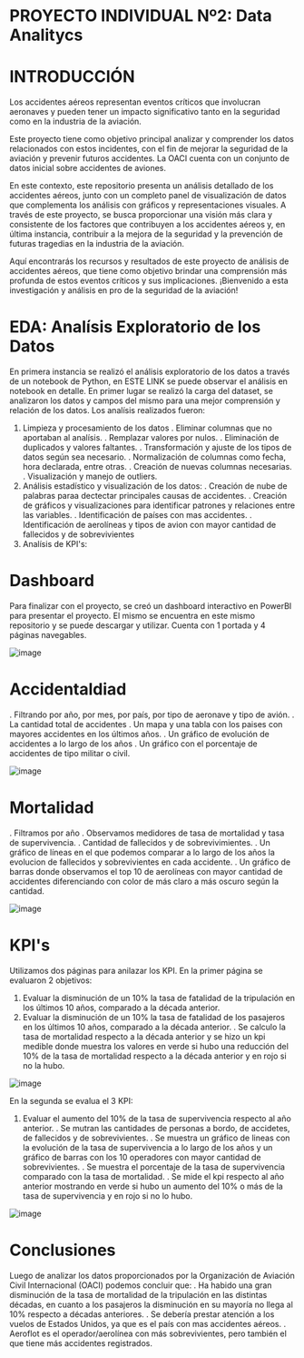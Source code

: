 # PROYECTO INDIVIDUAL Nº2: Data Analitycs

# INTRODUCCIÓN
Los accidentes aéreos representan eventos críticos que involucran aeronaves y pueden tener un impacto significativo tanto en la seguridad como en la industria de la aviación.

Este proyecto tiene como objetivo principal analizar y comprender los datos relacionados con estos incidentes, con el fin de mejorar la seguridad de la aviación y prevenir futuros accidentes. La OACI cuenta con un conjunto de datos inicial sobre accidentes de aviones.

En este contexto, este repositorio presenta un análisis detallado de los accidentes aéreos, junto con un completo panel de visualización de datos que complementa los análisis con gráficos y representaciones visuales. A través de este proyecto, se busca proporcionar una visión más clara y consistente de los factores que contribuyen a los accidentes aéreos y, en última instancia, contribuir a la mejora de la seguridad y la prevención de futuras tragedias en la industria de la aviación.

Aquí encontrarás los recursos y resultados de este proyecto de análisis de accidentes aéreos, que tiene como objetivo brindar una comprensión más profunda de estos eventos críticos y sus implicaciones. ¡Bienvenido a esta investigación y análisis en pro de la seguridad de la aviación!

# EDA: Analísis Exploratorio de los Datos

En primera instancia se realizó el análisis exploratorio de los datos a través de un notebook de Python, en ESTE LINK se puede observar el análisis en notebook en detalle.
En primer lugar se realizó la carga del dataset, se analizaron los datos y campos del mismo para una mejor comprensión y relación de los datos. 
Los analísis realizados fueron:
1. Limpieza y procesamiento de los datos
   . Eliminar columnas que no aportaban al analísis.
   . Remplazar valores por nulos.
   . Eliminación de duplicados y valores faltantes.
   . Transformación y ajuste de los tipos de datos según sea necesario.
   . Normalización de columnas como fecha, hora declarada, entre otras. 
   . Creación de nuevas columnas necesarias.
   . Visualización y manejo de outliers.
2. Análisis estadístico y visualización de los datos:
   . Creación de nube de palabras paraa dectectar principales causas de accidentes.
   . Creación de gráficos y visualizaciones para identificar patrones y relaciones entre las variables.
   . Identificación de países con mas accidentes.
   . Identificación de aerolíneas y tipos de avion con mayor cantidad de fallecidos y de sobrevivientes
3. Analísis de KPI's:


# Dashboard
Para finalizar con el proyecto, se creó un dashboard interactivo en PowerBI para presentar el proyecto. El mismo se encuentra en este mismo repositorio y se puede descargar y utilizar.
Cuenta con 1 portada y 4 páginas navegables.

![image](https://github.com/vickigalvez/PI_DataAnalytics/assets/106280956/1511c539-caa0-4c84-b6a5-1615b4617461)

# Accidentaldiad
  . Filtrando por año, por mes, por país, por tipo de aeronave y tipo de avión.
  . La cantidad total de accidentes
  . Un mapa y una tabla con los paises con mayores accidentes en los últimos años. 
  . Un gráfico de evolución de accidentes a lo largo de los años
  . Un gráfico con el porcentaje de accidentes de tipo militar o civil.

![image](https://github.com/vickigalvez/PI_DataAnalytics/assets/106280956/b625b8d7-7588-4d46-bf3c-603ba68a0374)

# Mortalidad
  . Filtramos por año 
  . Observamos medidores de tasa de mortalidad y tasa de supervivencia.
  . Cantidad de fallecidos y de sobrevivimientes.
  . Un gráfico de líneas en el que podemos comparar a lo largo de los años la evolucion de fallecidos y sobrevivientes en cada accidente.
  . Un gráfico de barras donde observamos el top 10 de aerolíneas con mayor cantidad de accidentes diferenciando con color de más claro a más oscuro según la cantidad.

![image](https://github.com/vickigalvez/PI_DataAnalytics/assets/106280956/531bb3d2-07ea-4b10-bf77-bb9bed7fef96)

# KPI's

Utilizamos dos páginas para anilazar los KPI. 
En la primer página se evaluaron 2 objetivos:
1. Evaluar la disminución de un 10% la tasa de fatalidad de la tripulación en los últimos 10 años, comparado a la década anterior.
2. Evaluar la disminución de un 10% la tasa de fatalidad de los pasajeros en los últimos 10 años, comparado a la década anterior.
  . Se calculo la tasa de mortalidad respecto a la década anterior y se hizo un kpi medible donde muestra los valores en verde si hubo una reducción del 10% de la tasa de mortalidad respecto a la década anterior y en rojo si no la hubo. 

![image](https://github.com/vickigalvez/PI_DataAnalytics/assets/106280956/b6d2445f-42fc-4b94-ae8c-7aa2add629fa)

En la segunda se evalua el 3 KPI:
1. Evaluar el aumento del 10% de la tasa de supervivencia respecto al año anterior.
  . Se mutran las cantidades de personas a bordo, de accidetes, de fallecidos y de sobrevivientes.
   . Se muestra un gráfico de lineas con la evolución de la tasa de supervivencia a lo largo de los años y un gráfico de barras con los 10 operadores con mayor cantidad de sobrevivientes.
   . Se muestra el porcentaje de la tasa de supervivencia comparado con la tasa de mortalidad.
   . Se mide el kpi respecto al año anterior mostrando en verde si hubo un aumento del 10% o más de la tasa de supervivencia y en rojo si no lo hubo.

![image](https://github.com/vickigalvez/PI_DataAnalytics/assets/106280956/06133fb5-53bd-45da-b9cf-9ca2c69c3b33)

# Conclusiones
Luego de analizar los datos proporcionados por la Organización de Aviación Civil Internacional (OACI) podemos concluir que: 
  . Ha habido una gran disminución de la tasa de mortalidad de la tripulación en las distintas décadas, en cuanto a los pasajeros la disminución en su mayoría no llega al 10% respecto a décadas anteriores.
  . Se debería prestar atención a los vuelos de Estados Unidos, ya que es el país con mas accidentes aéreos.
  . Aeroflot es el operador/aerolínea con más sobrevivientes, pero también el que tiene más accidentes registrados.




   
